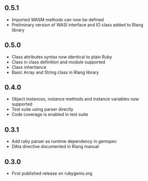## 0.5.1
* Imported WASM methods can now be defined
* Preliminary version of WASI interface and IO class added to Rlang library

## 0.5.0
* Class attributes syntax now identical to plain Ruby
* Class in class definition and module supported
* Class inheritance
* Basic Array and String class in Rlang library

## 0.4.0
* Object instances, instance methods and instance variables now supported
* Test suite using parser directly
* Code coverage is enabled in test suite

## 0.3.1
* Add ruby parser as runtime dependency in gemspec
* DAta directive documented in Rlang manual

## 0.3.0
* First published release on rubygems.org
